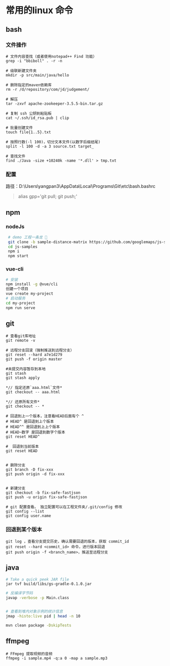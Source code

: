 # 常用的linux 命令

## bash

### 文件操作

```shell
# 文件内容查找（或者使用notepad++ Find 功能）
grep -i "bbiboll" . -r -n

# 级联新建文件夹
mkdir -p src/main/java/hello

# 删除指定的maven依赖库
rm -r /d/repository/com/jd/judgement/

# 解压
tar -zxvf apache-zookeeper-3.5.5-bin.tar.gz

# 复制 ssh 公钥到粘贴板
cat ~/.ssh/id_rsa.pub | clip

# 批量创建文件
touch file{1..5}.txt

# 按照行数(-l 100)，切分文本文件(以数字后缀结尾)
split -l 100 -d -a 3 source.txt target_

# 查找文件
find ./Java -size +10240k -name '*.dll' > tmp.txt
```

### 配置

路径：D:\Users\yangpan3\AppData\Local\Programs\Git\etc\bash.bashrc

> alias gpp='git pull; git push;'

## npm

### nodeJs

```bash
 # demo 工程一条龙 🎯
 git clone -b sample-distance-matrix https://github.com/googlemaps/js-samples.git
 cd js-samples
 npm i
 npm start
```

### vue-cli

```bash
# 安装
npm install -g @vue/cli
创建一个项目
vue create my-project
# 启动服务
cd my-project
npm run serve
```

## git

```shell
# 查看git库地址
git remote -v

# 远程分支回滚（强制推送到远程分支）
git reset --hard a7e1d279
git push -f origin master

#未提交内容暂存到本地
git stash
git stash apply

*// 指定还原`aaa.html`文件*
git checkout -- aaa.html             

*// 还原所有文件*
git checkout -- *                     

# 回退到上一个版本，注意看HEAD后面有个 ^
# HEAD^ 是回退到上个版本
# HEAD^^ 是回退到上上个版本
# HEAD~数字 是回退到数字个版本
git reset HEAD^

#  回退到当前版本
git reset HEAD


# 删除分支
git branch -D fix-xxx
git push origin -d fix-xxx


# 新建分支
git checkout -b fix-safe-fastjson
git push -u origin fix-safe-fastjson

# git 配置查看。 独立配置可以在工程文件夹/.git/config 修改
git config --list
git config user.name
```

### 回退到某个版本

```shell
git log ，查看分支提交历史，确认需要回退的版本，获取 commit_id
git reset --hard <commit_id> 命令，进行版本回退
git push origin -f <branch_name>，推送至远程分支
```

## java

```sh
# Take a quick peek JAR file
jar tvf build/libs/gs-gradle-0.1.0.jar

# 反编译字节码
javap -verbose -p Main.class


# 查看到堆内对象示例的统计信息
jmap -histo:live pid | head -n 10

mvn clean package -DskipTests
```

## ffmpeg

```shell
# FFmpeg 提取视频的音频 
ffmpeg -i sample.mp4 -q:a 0 -map a sample.mp3
```
